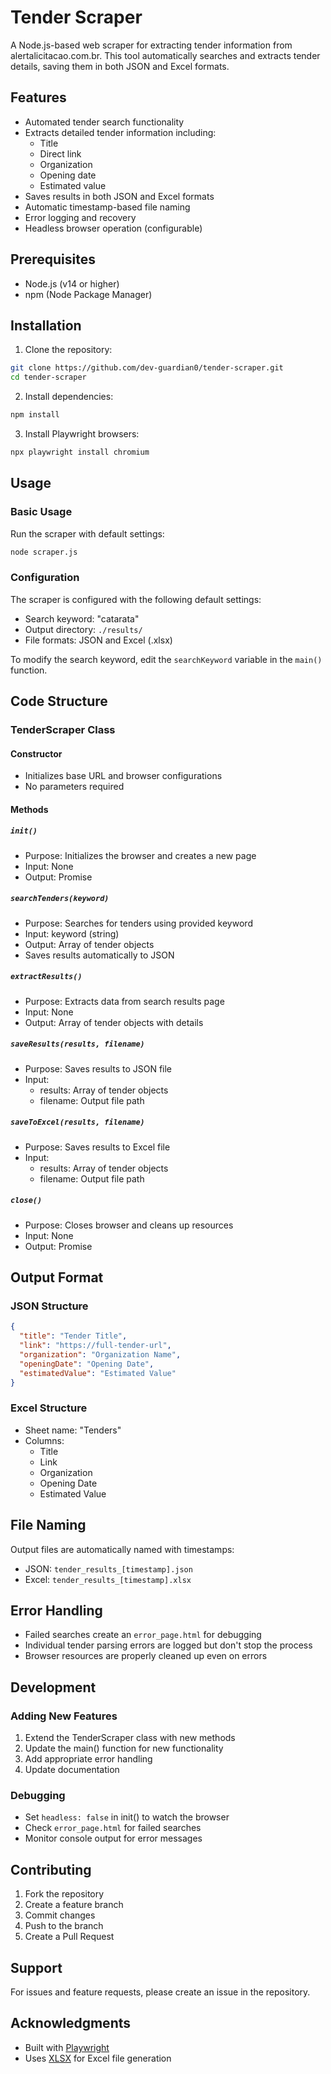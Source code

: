# Tender Scraper

A Node.js-based web scraper for extracting tender information from alertalicitacao.com.br. This tool automatically searches and extracts tender details, saving them in both JSON and Excel formats.

## Features

- Automated tender search functionality
- Extracts detailed tender information including:
  - Title
  - Direct link
  - Organization
  - Opening date
  - Estimated value
- Saves results in both JSON and Excel formats
- Automatic timestamp-based file naming
- Error logging and recovery
- Headless browser operation (configurable)

## Prerequisites

- Node.js (v14 or higher)
- npm (Node Package Manager)

## Installation

1. Clone the repository:
```bash
git clone https://github.com/dev-guardian0/tender-scraper.git
cd tender-scraper
```

2. Install dependencies:
```bash
npm install
```

3. Install Playwright browsers:
```bash
npx playwright install chromium
```

## Usage

### Basic Usage

Run the scraper with default settings:

```bash
node scraper.js
```

### Configuration

The scraper is configured with the following default settings:
- Search keyword: "catarata"
- Output directory: `./results/`
- File formats: JSON and Excel (.xlsx)

To modify the search keyword, edit the `searchKeyword` variable in the `main()` function.

## Code Structure

### TenderScraper Class

#### Constructor
- Initializes base URL and browser configurations
- No parameters required

#### Methods

##### `init()`
- Purpose: Initializes the browser and creates a new page
- Input: None
- Output: Promise<void>

##### `searchTenders(keyword)`
- Purpose: Searches for tenders using provided keyword
- Input: keyword (string)
- Output: Array of tender objects
- Saves results automatically to JSON

##### `extractResults()`
- Purpose: Extracts data from search results page
- Input: None
- Output: Array of tender objects with details

##### `saveResults(results, filename)`
- Purpose: Saves results to JSON file
- Input: 
  - results: Array of tender objects
  - filename: Output file path

##### `saveToExcel(results, filename)`
- Purpose: Saves results to Excel file
- Input:
  - results: Array of tender objects
  - filename: Output file path

##### `close()`
- Purpose: Closes browser and cleans up resources
- Input: None
- Output: Promise<void>

## Output Format

### JSON Structure
```json
{
  "title": "Tender Title",
  "link": "https://full-tender-url",
  "organization": "Organization Name",
  "openingDate": "Opening Date",
  "estimatedValue": "Estimated Value"
}
```

### Excel Structure
- Sheet name: "Tenders"
- Columns:
  - Title
  - Link
  - Organization
  - Opening Date
  - Estimated Value

## File Naming

Output files are automatically named with timestamps:
- JSON: `tender_results_[timestamp].json`
- Excel: `tender_results_[timestamp].xlsx`

## Error Handling

- Failed searches create an `error_page.html` for debugging
- Individual tender parsing errors are logged but don't stop the process
- Browser resources are properly cleaned up even on errors

## Development

### Adding New Features

1. Extend the TenderScraper class with new methods
2. Update the main() function for new functionality
3. Add appropriate error handling
4. Update documentation

### Debugging

- Set `headless: false` in init() to watch the browser
- Check `error_page.html` for failed searches
- Monitor console output for error messages

## Contributing

1. Fork the repository
2. Create a feature branch
3. Commit changes
4. Push to the branch
5. Create a Pull Request

## Support

For issues and feature requests, please create an issue in the repository.

## Acknowledgments

- Built with [Playwright](https://playwright.dev/)
- Uses [XLSX](https://www.npmjs.com/package/xlsx) for Excel file generation
